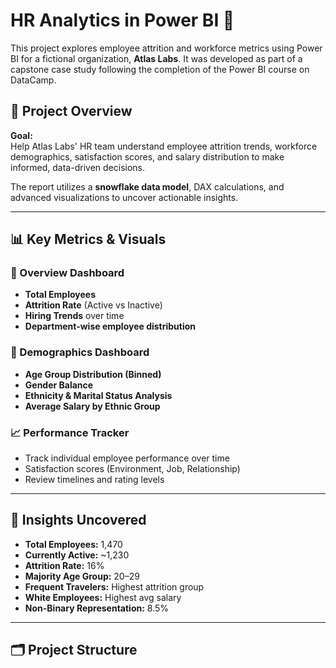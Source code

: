 # HR Analytics in Power BI 🚀

This project explores employee attrition and workforce metrics using Power BI for a fictional organization, **Atlas Labs**. It was developed as part of a capstone case study following the completion of the Power BI course on DataCamp.

## 📌 Project Overview

**Goal:**  
Help Atlas Labs' HR team understand employee attrition trends, workforce demographics, satisfaction scores, and salary distribution to make informed, data-driven decisions.

The report utilizes a **snowflake data model**, DAX calculations, and advanced visualizations to uncover actionable insights.

---

## 📊 Key Metrics & Visuals

### 🧱 Overview Dashboard
- **Total Employees**  
- **Attrition Rate** (Active vs Inactive)  
- **Hiring Trends** over time  
- **Department-wise employee distribution**

### 👥 Demographics Dashboard
- **Age Group Distribution (Binned)**  
- **Gender Balance**  
- **Ethnicity & Marital Status Analysis**  
- **Average Salary by Ethnic Group**

### 📈 Performance Tracker
- Track individual employee performance over time  
- Satisfaction scores (Environment, Job, Relationship)  
- Review timelines and rating levels

---

## 🧠 Insights Uncovered

- **Total Employees:** 1,470  
- **Currently Active:** ~1,230  
- **Attrition Rate:** 16%  
- **Majority Age Group:** 20–29  
- **Frequent Travelers:** Highest attrition group  
- **White Employees:** Highest avg salary  
- **Non-Binary Representation:** 8.5%

---

## 🗂️ Project Structure

